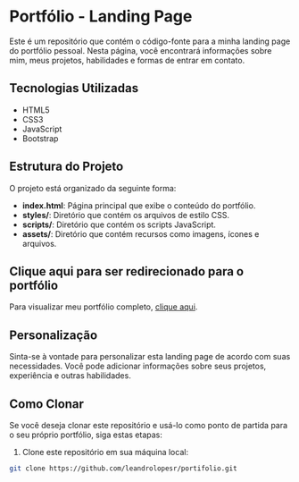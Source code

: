 # Portfólio - Landing Page

Este é um repositório que contém o código-fonte para a minha landing page do portfólio pessoal. Nesta página, você encontrará informações sobre mim, meus projetos, habilidades e formas de entrar em contato.

## Tecnologias Utilizadas

- HTML5
- CSS3
- JavaScript
- Bootstrap

## Estrutura do Projeto

O projeto está organizado da seguinte forma:

- **index.html**: Página principal que exibe o conteúdo do portfólio.
- **styles/**: Diretório que contém os arquivos de estilo CSS.
- **scripts/**: Diretório que contém os scripts JavaScript.
- **assets/**: Diretório que contém recursos como imagens, ícones e arquivos.
  
## Clique aqui para ser redirecionado para o portfólio

Para visualizar meu portfólio completo, [clique aqui]([SEU_LINK_DO_PORTFOLIO](https://portifolio-sage-delta.vercel.app/)).

## Personalização

Sinta-se à vontade para personalizar esta landing page de acordo com suas necessidades. Você pode adicionar informações sobre seus projetos, experiência e outras habilidades.

## Como Clonar

Se você deseja clonar este repositório e usá-lo como ponto de partida para o seu próprio portfólio, siga estas etapas:

1. Clone este repositório em sua máquina local:

```bash
git clone https://github.com/leandrolopesr/portifolio.git
